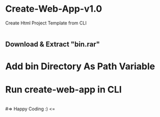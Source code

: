 # Create-Web-App-v1.0
Create Html Project Template from CLI
<br>
<br>

## Download & Extract "bin.rar"
# Add bin Directory As Path Variable
# Run create-web-app <app-name> in CLI
<br>
#=> Happy Coding :) <=
